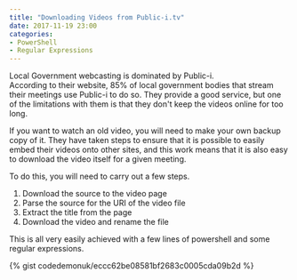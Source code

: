 ```yaml
---
title: "Downloading Videos from Public-i.tv"
date: 2017-11-19 23:00
categories:
- PowerShell
- Regular Expressions
---
```


Local Government webcasting is dominated by Public-i.  
According to their website, 85% of local government bodies that stream their meetings use Public-i to do so.
They provide a good service, but one of the limitations with them is that they don't keep the videos online for too long.

If you want to watch an old video, you will need to make your own backup copy of it.
They have taken steps to ensure that it is possible to easily embed their videos onto other sites, and this work means that it is also easy to download the video itself for a given meeting.

<!--more-->

To do this, you will need to carry out a few steps.

1. Download the source to the video page
1. Parse the source for the URI of the video file
1. Extract the title from the page
1. Download the video and rename the file

This is all very easily achieved with a few lines of powershell and some regular expressions.

{% gist codedemonuk/eccc62be08581bf2683c0005cda09b2d %}
